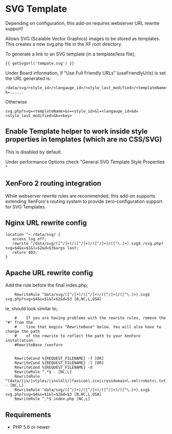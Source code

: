 # SVG Template

Depending on configuration, this add-on requires webserver URL rewrite support!

Allows SVG (Scalable Vector Graphics) images to be stored as templates. This creates a new svg.php file in the XF root directory.

To generate a link to an SVG template (in a template/less file);
```
{{ getSvgUrl('tempate.svg') }}
```

Under Board information, if "Use Full Friendly URLs" (useFriendlyUrls) is set the URL generated is:
```
/data/svg/<style_id>/<langauge_id>/<style_last_modified>/<templateName>.svg?k=......
```
Otherwise
```
svg.php?svg=<templateName>&s=<style_id>&l=<langauge_id>&d=<style_last_modified>&k=<key>
```

## Enable Template helper to work inside style properties in templates (which are no CSS/SVG)

This is disabled by default.

Under performance Options check "General SVG Template Style Properties "

## XenForo 2 routing integration

While webserver rewrite rules are recommended, this add-on supports extending XenForo's routing system to provide zero-configuration support for SVG Templates

## Nginx URL rewrite config

```
location ^~ /data/svg/ {
   access_log off;
   rewrite ^/data/svg/([^/]+)/([^/]+)/([^/]+)/([^\.]+).svg$ /svg.php?svg=$4&s=$1&l=$2&d=$3$args last;
   return 403;
}
```

## Apache URL rewrite config

Add the rule before the final index.php;
```
    RewriteRule ^data/svg/([^/]+)/([^/]+)/([^/]+)/([^\.]+).svg$ svg.php?svg=$4&s=$1&l=$2&d=$3 [B,NC,L,QSA]
```


ie, should look similar to;
```
    #    If you are having problems with the rewrite rules, remove the "#" from the
    #    line that begins "RewriteBase" below. You will also have to change the path
    #    of the rewrite to reflect the path to your XenForo installation.
    #RewriteBase /xenforo


    RewriteCond %{REQUEST_FILENAME} -f [OR]
    RewriteCond %{REQUEST_FILENAME} -l [OR]
    RewriteCond %{REQUEST_FILENAME} -d
    RewriteRule ^.*$ - [NC,L]
    RewriteRule ^(data/|js/|styles/|install/|favicon\.ico|crossdomain\.xml|robots\.txt) - [NC,L]
    RewriteRule ^data/svg/([^/]+)/([^/]+)/([^/]+)/([^\.]+).svg$ svg.php?svg=$4&s=$1&l=$2&d=$3 [B,NC,L,QSA]
    RewriteRule ^.*$ index.php [NC,L]
```

## Requirements

- PHP 5.6 or newer